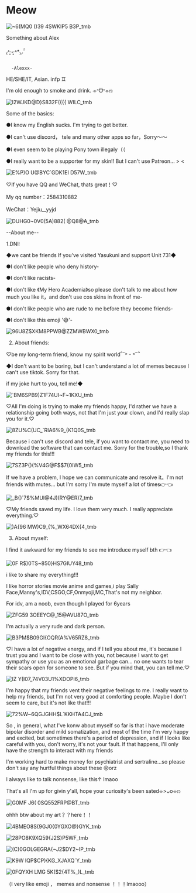 # Meow

![~6(MQ0 ()39 4SWKIP5 B3P_tmb](https://github.com/Pls-Kill-Alex/Meow/assets/170142352/5d6dca6c-5861-415f-8a4c-46021ca9160f)


Something about Alex

 ₍˄·͈༝·͈˄*₎◞ ̑̑  

      -Alexxx-
HE/SHE/IT, Asian. infp ♊

I'm old enough to smoke and drink. ⌯ᐢᗜᐢ⌯ಣ

![I2WJKD@D}S832F({{{ WILC_tmb](https://github.com/Pls-Kill-Alex/Meow/assets/170142352/2f9b7236-53e5-4183-8673-723659e5965f)


Some of the basics:

●I know my English sucks. I'm trying to get better.

●I can't use discord， tele and many other apps so far，Sorry～～

●I even seem to be playing Pony town illegaly（（

●I really want to be a supporter for my skin!! But I can't use Patreon... > <

![E%P)O U@BYC`GDK1EI D57W_tmb](https://github.com/Pls-Kill-Alex/Meow/assets/170142352/509268e3-2b3d-4595-b776-33265bac0144)


♡If you have QQ and WeChat, thats great！♡

My qq number：2584310882

WeChat：Yejiu__yyjd

![DUHG0~0V0(5A)882( @Q8@A_tmb](https://github.com/Pls-Kill-Alex/Meow/assets/170142352/14aa318f-ef36-480a-b5d0-73aaa2251e5a)


--About me--

1.DNI:

◆we cant be friends If you've visited Yasukuni and support Unit 731◆

●I don't like people who deny history-

●I don't like racists-

●I don't like 《My Hero Academia》so please don't talk to me about how much you like it，and don't use cos skins in front of me-

●I don't like people who are rude to me before they become friends-

●I don't like this emoji '😅'-

![96U8Z$XKM8PPWB@ZZMWBWX0_tmb](https://github.com/Pls-Kill-Alex/Meow/assets/170142352/83de41fa-704a-4c8d-98fa-57ddb7164ffd)




2. About friends:

♡be my long-term friend,  know my spirit world՞˶˃ ᵕ ˂˶՞


◆I don't want to be boring, but I can't understand a lot of memes because I can't use tiktok. Sorry for that.

if my joke hurt to you, tell me!◆

![`BM6SPB9)Z1F74UI~F~1KXU_tmb](https://github.com/Pls-Kill-Alex/Meow/assets/170142352/89bb80f4-036c-450a-a177-c1b4fec5aacc)


♡All I'm doing is trying to make my friends happy, I'd rather we have a relationship going both ways, not that I'm just your clown, and I'd really slap you for it.♡

![8ZU%C(UC_`RIA6%9_{K1Q0S_tmb](https://github.com/Pls-Kill-Alex/Meow/assets/170142352/08dcaadf-4ea3-4b41-8d50-6510b3e629d0)


Because i can't use discord and tele, if you want to contact me, you need to download the software that can contact me. Sorry for the trouble,so I thank my friends for this!!!

![7SZ3P{)(%V4G@F$$7{0IW5_tmb](https://github.com/Pls-Kill-Alex/Meow/assets/170142352/2ae9ee1c-1349-4706-b60e-db760d1f99fb)


If we have a problem, I hope we can communicate and resolve it。I'm not friends with mutes... but I'm sorry I'm mute myself a lot of times👉👈

![_B{)`7$%MUI@4J)(RY@ER)7_tmb](https://github.com/Pls-Kill-Alex/Meow/assets/170142352/c1a419c4-a8f3-439c-8071-48ee0e8b34cd)


♡My friends saved my life. I love them very much. I really appreciate everything.♡

![)A{96 MW)C9_{%_WX64DX{4_tmb](https://github.com/Pls-Kill-Alex/Meow/assets/170142352/96bb76f0-8cb7-477d-9832-179bfc017f43)



3. About myself:

 I find it awkward for my friends to see me introduce myself bth 👉👈

 ![0F R$)0TS~850}HS7GIUY48_tmb](https://github.com/Pls-Kill-Alex/Meow/assets/170142352/299b18ce-77f8-49b7-b9ad-82507c2e2015)


i like to share my everything!!!


I like horror stories movie anime and games,i play Sally Face,Manny's,IDV,CSGO,CF,Onmyoji,MC,That's not my neighbor.

For idv, am a noob, even though I played for 6years


![ZFG59 3OEEYC@_15@AVU87O_tmb](https://github.com/Pls-Kill-Alex/Meow/assets/170142352/a8c05de7-522c-465c-b9a8-5ae56f73907e)



I'm actually a very rude and dark person.

![B3PM$B09GI{OQR(A%V65RZ8_tmb](https://github.com/Pls-Kill-Alex/Meow/assets/170142352/7485118d-5764-4132-8dc7-8605e68addba)


♡I have a lot of negative energy, and if I tell you about me, it's because I trust you and I want to be close with  you, not because I want to get sympathy or use you as an emotional garbage can... no one wants to tear their scars open for someone to see. But if you mind that, you can tell me.♡

![IZ Y(I07_74V03U1%XDOPI6_tmb](https://github.com/Pls-Kill-Alex/Meow/assets/170142352/6f463b54-f351-44fa-a38f-1d81c7e454a3)


I'm happy that my friends vent their negative feelings to me. I really want to help my friends, but I'm not very good at comforting people. Maybe I don't seem to care, but it's not like that!!!

![72%W~6QGJGHH$L`KKHTA4CJ_tmb](https://github.com/Pls-Kill-Alex/Meow/assets/170142352/fd800d41-26b6-4cde-adc0-489f610eb508)



So , in general, what I've konw about myself so far is that i have moderate bipolar disorder and mild somatization, and most of the time I'm very happy and excited, but sometimes there's a period of depression, and if I looks like careful with you, don't worry, it's not your fault. If that happens, I'll only have the strength to interact with my friends

I'm working hard to make money for psychiatrist and sertraline...so please don't say any hurtful things about these 😥orz

I always like to talk nonsense, like this↑ lmaoo

That's all I'm up for givin y'all, hope your curiosity's been sated⌯>ᴗo⌯ಣ

![G0MF J6( 0S$Q55$2FRP@BT_tmb](https://github.com/Pls-Kill-Alex/Meow/assets/170142352/fc12f109-9cf7-4c14-a812-ca1521406663)

ohhh btw about my art？？here！！

![4BMEO8S{9GJ0{0YGXO@}GYK_tmb](https://github.com/Pls-Kill-Alex/Meow/assets/170142352/1e35dbcd-c9cc-4f8c-a618-f7aa31555e8b)

![28P`O8K9XQ59{`J2S}P5WF_tmb](https://github.com/Pls-Kill-Alex/Meow/assets/170142352/b7408f42-bbc7-4e35-a11f-1244f195e258)

![(C)0GOLGEGRA{~J2$DY2~IP_tmb](https://github.com/Pls-Kill-Alex/Meow/assets/170142352/5c497af0-0a4d-4692-a109-bb237852733b)

![K9W IQP$CP){KG_XJAXQ`Y_tmb](https://github.com/Pls-Kill-Alex/Meow/assets/170142352/a3f693ca-3960-401b-b9bf-7e616793e6e1)

![0FQYXH LMG 5K($2{4T%_)L_tmb](https://github.com/Pls-Kill-Alex/Meow/assets/170142352/f8eae901-4be8-4ab2-a4c4-17f5c84e0634)

（I very like emoji ， memes and nonsense ！！！lmaooo）
